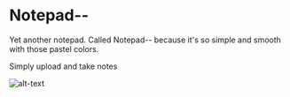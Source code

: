 # Notepad--
Yet another notepad. Called Notepad-- because it's so simple and smooth with those pastel colors. 

Simply upload and take notes 

![alt-text](https://github.com/kai-chi/Notepad--/blob/master/Screenshot_20171031-232502.png)
